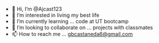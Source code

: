 - 👋 Hi, I’m @Ajcast123
- 👀 I’m interested in living my best life
- 🌱 I’m currently learning ... code at UT bootcamp 
- 💞️ I’m looking to collaborate on ... projects with classmates
- 📫 How to reach me ... gbcastaneda6@gmail.com

<!---
Ajcast123/Ajcast123 is a ✨ special ✨ repository because its `README.md` (this file) appears on your GitHub profile.
You can click the Preview link to take a look at your changes.
--->

